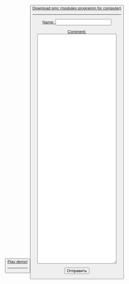 <button>
  <a href="https://mrkliner.github.io/falling ball (alpha 2.0. Full alpha).exe">Play demo!
<hr>
<button>
  <a href="https://drive.google.com/file/d/1RQbxDIgk_7On4TH3UEo6m9NjSmucnvkd/view?usp=sharing">Download pmc (modules programm for computer)
<hr>
<form name="comment" action="comment.php" method="post">
  <p>
    <label>Name:</label>
    <input type="text" name="name" />
  </p>
  <p>
    <label>Comment:</label>
    <br />
    <textarea name="text_comment" cols="30" rows="50"></textarea>
  </p>
  <p>
    <input type="hidden" name="page_id" value="150" />
    <input type="submit" value="Отправить" />
  </p>
</form>
